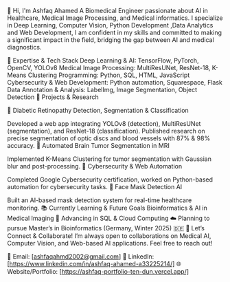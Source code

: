 👋 Hi, I'm Ashfaq Ahamed
A Biomedical Engineer passionate about AI in Healthcare, Medical Image Processing, and  Medical informatics. I specialize in Deep Learning, Computer Vision, Python Development ,Data Analytics and Web Development, I am confident in my skills and committed to making a significant impact in the field, bridging the gap between AI and medical diagnostics.

🔬 Expertise & Tech Stack
Deep Learning & AI: TensorFlow, PyTorch, OpenCV, YOLOv8
Medical Image Processing: MultiResUNet, ResNet-18, K-Means Clustering
Programming: Python, SQL, HTML, JavaScript
Cybersecurity & Web Development: Python automation, Squarespace, Flask
Data Annotation & Analysis: LabelImg, Image Segmentation, Object Detection
🚀 Projects & Research

📌 Diabetic Retinopathy Detection, Segmentation & Classification

Developed a web app integrating YOLOv8 (detection), MultiResUNet (segmentation), and ResNet-18 (classification).
Published research on precise segmentation of optic discs and blood vessels with 87% & 98% accuracy.
📌 Automated Brain Tumor Segmentation in MRI

Implemented K-Means Clustering for tumor segmentation with Gaussian blur and post-processing.
📌 Cybersecurity & Web Automation

Completed Google Cybersecurity certification, worked on Python-based automation for cybersecurity tasks.
📌 Face Mask Detection AI

Built an AI-based mask detection system for real-time healthcare monitoring.
📚 Currently Learning & Future Goals
Bioinformatics & AI in Medical Imaging 🧬
Advancing in SQL & Cloud Computing ☁️
Planning to pursue  Master’s in Bioinformatics (Germany, Winter 2025) 🇩🇪
🤝 Let’s Connect & Collaborate!
I’m always open to collaborations on Medical AI, Computer Vision, and Web-based AI applications. Feel free to reach out!

📧 Email: [ashfaqahmd2002@gmail.com]
💼 LinkedIn: [https://www.linkedin.com/in/ashfaq-ahamed-a33225214/]
🌐 Website/Portfolio: [https://ashfaq-portfolio-ten-dun.vercel.app/]


